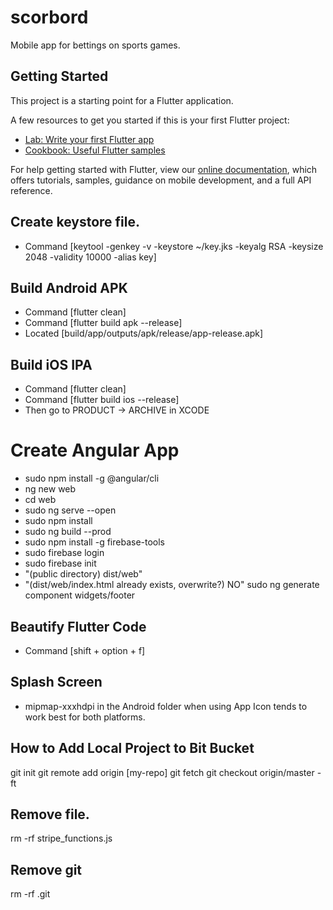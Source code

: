 # scorbord

Mobile app for bettings on sports games.

## Getting Started

This project is a starting point for a Flutter application.

A few resources to get you started if this is your first Flutter project:

- [Lab: Write your first Flutter app](https://flutter.dev/docs/get-started/codelab)
- [Cookbook: Useful Flutter samples](https://flutter.dev/docs/cookbook)

For help getting started with Flutter, view our
[online documentation](https://flutter.dev/docs), which offers tutorials,
samples, guidance on mobile development, and a full API reference.

## Create keystore file.
- Command [keytool -genkey -v -keystore ~/key.jks -keyalg RSA -keysize 2048 -validity 10000 -alias key]

## Build Android APK
- Command [flutter clean]
- Command [flutter build apk --release]
- Located [build/app/outputs/apk/release/app-release.apk]

## Build iOS IPA
- Command [flutter clean]
- Command [flutter build ios --release]
- Then go to PRODUCT -> ARCHIVE in XCODE

# Create Angular App
- sudo npm install -g @angular/cli
- ng new web
- cd web
- sudo ng serve --open
- sudo npm install
- sudo ng build --prod
- sudo npm install -g firebase-tools
- sudo firebase login
- sudo firebase init
- "(public directory) dist/web" 
- "(dist/web/index.html already exists, overwrite?) NO"
sudo ng generate component widgets/footer

## Beautify Flutter Code
- Command [shift + option + f]

## Splash Screen
- mipmap-xxxhdpi in the Android folder when using App Icon tends to work best for both platforms.

## How to Add Local Project to Bit Bucket
git init
git remote add origin [my-repo]
git fetch
git checkout origin/master -ft

## Remove file.
rm -rf stripe_functions.js

## Remove git
rm -rf .git
